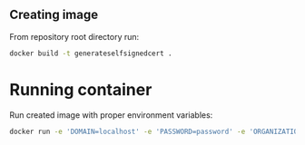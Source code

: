 ## Creating image
From repository root directory run:
``` bash
docker build -t generateselfsignedcert .
```

# Running container
Run created image with proper environment variables:
``` bash
docker run -e 'DOMAIN=localhost' -e 'PASSWORD=password' -e 'ORGANIZATION=SoftwareDeveloper.Blog' -e 'COUNTRY=PL' -e 'ST=Sanok' -e 'L=Posada' generateselfsignedcert 
```
